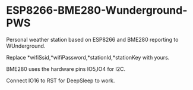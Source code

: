 # ESP8266-BME280-Wunderground-PWS
Personal weather station based on ESP8266 and BME280 reporting to WUnderground.

Replace *wifiSsid,*wifiPassword,*stationId,*stationKey with yours.

BME280 uses the hardware pins IO5,IO4 for I2C.

Connect IO16 to RST for DeepSleep to work.

